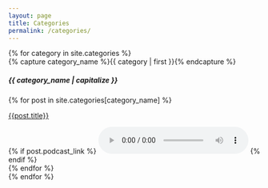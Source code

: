 ```yaml
---
layout: page
title: Categories
permalink: /categories/
---
```


<div id="archives">
{% for category in site.categories %}
  <div class="archive-group">
    {% capture category_name %}{{ category | first }}{% endcapture %}
    <div id="#{{ category_name | slugize }}"></div>
    <h5 class="category-head font-weight-bold m-0 pt-3 pt-md-4 pt-lg-5">{{ category_name | capitalize }}</h5>
    <a name="{{ category_name | slugize }}"></a>
    {% for post in site.categories[category_name] %}
    <article class="archive-item">
      <p><a href="{{ post.url | relative_url }}">{{post.title}}</a></p>
		{% if post.podcast_link %}
			<audio src="{{post.podcast_link}}" preload="auto" controls></audio>
		{% endif %}
    </article>
    {% endfor %}
  </div>
{% endfor %}
</div>